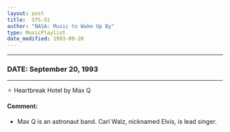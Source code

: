 ```yaml
---
layout: post
title:  STS-51
author: "NASA: Music to Wake Up By"
type: MusicPlaylist
date_modified: 1993-09-20
---
```


----
### DATE: September 20, 1993
----
✧ Heartbreak Hotel by Max Q

#### Comment:
* Max Q is an astronaut band. Carl Walz, nicknamed Elvis, is lead singer.

